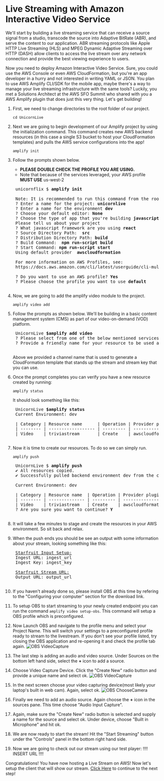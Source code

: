 # Live Streaming with Amazon Interactive Video Service
We'll start by building a live streaming service that can receive a source signal from a studio, transcode the source into Adaptive BitRate (ABR), and serve the content to our application. ABR streaming protocols like Apple HTTP Live Streaming (HLS) and MPEG Dynamic Adaptive Streaming over HTTP (DASH) allow clients to access the live stream over any network connection and provide the best viewing experience to users.

Now you need to deploy Amazon Interactive Video Service. Sure, you could use the AWS Console or even AWS CloudFormation, but you're an app developer in a hurry and not interested in writing YAML or JSON. You plan to use AWS Amplify CLI/SDK for the mobile app, maybe there's a way to manage your live streaming infrastructure with the same tools? Luckily, you met a Solutions Architect at the AWS SFO Summit who shared with you a AWS Amplify plugin that does just this very thing. Let's get building!

1. First, we need to change directories to the root folder of our project.

    ```cd UnicornLive```
1. Next we are going to begin development of our Amplify project by using the initialization command.  This command creates new AWS backend resources (in this case a single S3 bucket to host your CloudFormation templates) and pulls the AWS service configurations into the app!

    ```amplify init```
1. Follow the prompts shown below.
    * **PLEASE DOUBLE CHECK THE PROFILE YOU ARE USING.**
    * Note that because of the services leveraged, your AWS profile **MUST USE** us-west-2
    <pre>
    unicornflix $ <b>amplify init</b>
    
    Note: It is recommended to run this command from the root of your app directory
    ? Enter a name for the project: <b>unicornlive</b>
    ? Enter a name for the environment <b>dev</b>
    ? Choose your default editor: <b>None</b>
    ? Choose the type of app that you're building <b>javascript</b>
    Please tell us about your project
    ? What javascript framework are you using <b>react</b>
    ? Source Directory Path:  <b>src</b>
    ? Distribution Directory Path: <b>build</b>
    ? Build Command:  <b>npm run-script build</b>
    ? Start Command: <b>npm run-script start</b>
    Using default provider  <b>awscloudformation</b>

    For more information on AWS Profiles, see:
    https://docs.aws.amazon.com/cli/latest/userguide/cli-multiple-profiles.html

    ? Do you want to use an AWS profile? <b>Yes</b>
    ? Please choose the profile you want to use <b>default</b>
    </pre>
    
    
1. Now, we are going to add the amplify video module to the project.

    ```amplify video add```
1. Follow the prompts as shown below. We'll be building in a basic content management system (CMS) as part of our video-on-demand (VOD) platform.
    <pre>
    UnicornLive <b>$amplify add video</b>
    ? Please select from one of the below mentioned services: <b>Starfruit</b>
    ? Provide a friendly name for your resource to be used as a label for this category in the project: <b>triviastream</b>
    </pre>

    Above we provided a channel name that is used to generate a CloudFormation template that stands up the stream and stream key that you can use.
1. Once the prompt completes you can verify you have a new resource created by running:

    ```amplify status```

    It should look something like this:

    <pre>
    UnicornLive <b>$amplify status</b>
    Current Environment: dev

    | Category | Resource name      | Operation | Provider plugin   |
    | -------- | ------------------ | --------- | ----------------- |
    | Video    | triviastream       | Create    | awscloudformation |
    </pre>
1. Now it is time to create our resources. To do so we can simply run.

    ```amplify push```
    <pre>
    UnicornLive $ <b>amplify push</b>
    ✔ All resources copied.
    ✔ Successfully pulled backend environment dev from the cloud.

    Current Environment: dev

    | Category | Resource name  | Operation | Provider plugin   |
    | -------- | -------------- | --------- | ----------------- |
    | Video    | triviastream   | Create    | awscloudformation |
    ? Are you sure you want to continue? <b>Y</b>
    </pre>
1. It will take a few minutes to stage and create the resources in your AWS environment. So sit back and relax.
1. When the push ends you should be see an output with some information about your stream, looking something like this:
    <pre>
    <u>Starfruit Input Setup:</u>
    Ingest URL: ingest_url
    Ingest Key: ingest_key<br>
    <u>Starfruit Stream URL:</u>
    Output URL: output_url
    </pre>
1. If you haven't already done so, please install OBS at this time by refering to the "Configuring your computer" section for the download link.
1. To setup OBS to start streaming to your newly created endpoint you can run the command `amplify video setup-obs`. This command will setup a OBS profile which is preconfigured. 
1. Now Launch OBS and navigate to the profile menu and select your Project Name. This will switch your settings to a preconfigured profile ready to stream to the livestream. If you don't see your profile listed, try closing the OBS application and re-opening it and check the profile tab again.
![OBS VideoCapture](../.images/OBS_Profile.png)
1. The last step is adding an audio and video source. Under Sources on the bottom left hand side, select the **+** icon to add a source.
1. Choose Video Capture Device. Click the "Create New" radio button and provide a unique name and select ok.
![OBS VideoCapture](../.images/obs_video_capture.png)
1. In the next screen choose your video capturing device(most likely your laptop's built in web cam). Again, select ok.
![OBS ChooseCamera](../.images/obs_choose_camera.png)
1. Finally we need to add an audio source. Again choose the **+** icon in the sources pane. This time choose "Audio Input Capture".
1. Again, make sure the "Create New" radio button is selected and supply a name for the source and select ok. Under device, choose "Built in Microphone" and hit ok.
1. We are now ready to start the stream! Hit the "Start Streaming" button under the "Controls" panel in the bottom right hand side.
1. Now we are going to check out our stream using our test player:
!!!! INSERT URL !!!!

Congratulations! You have now hosting a Live Stream on AWS! Now let's setup the client that will show our stream. [Click Here](./APIConfigure.md) to continue to the next step!